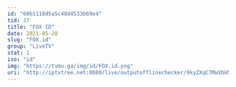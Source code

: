 ```yaml
---
id: "60b1118d5a5c48d4533b69e4"
tid: 37
title: "FOX ID"
date: 2021-05-28
slug: "FOX.id"
group: "LiveTV"
stat: 1
iso: "id"
img: "https://tvmu.ga/img/id/FOX.id.png"
uri: "http://iptvtree.net:8080/live/outputofflinechecker/9kyZXqC7MwVbkMnJmf/165080.m3u8"
---
```

